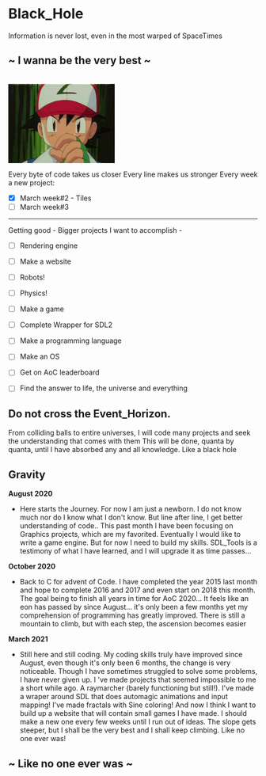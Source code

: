 # Black_Hole
Information is never lost, even in the most warped of SpaceTimes

## ~ I wanna be the very best ~

<br> <img align="center" src="ressources/Itson.gif"/><br>


Every byte of code takes us closer
Every line makes us stronger
Every week a new project:

- [x] March week#2 - Tiles
- [ ] March week#3

--------------------------------
 Getting good - Bigger projects I want to accomplish -
 
 - [ ] Rendering engine
 - [ ] Make a website
 - [ ] Robots!
 - [ ] Physics!
 - [ ] Make a game
 - [ ] Complete Wrapper for SDL2
 - [ ] Make a programming language
 - [ ] Make an OS
 - [ ] Get on AoC leaderboard
 - [ ] Find the answer to life, the universe and everything


## Do not cross the Event_Horizon.

From colliding balls to entire universes, I will code many projects and seek the understanding that comes with them
This will be done, quanta by quanta, until I have absorbed any and all knowledge.
Like a black hole

## Gravity

**August 2020**

- Here starts the Journey. For now I am just a newborn. I do not know much nor do I know what I don't know. But line after line, I get better understanding of code..
This past month I have been focusing on Graphics projects, which are my favorited. Eventually I would like to write a game engine. But for now I need to build my skills.
SDL_Tools is a testimony of what I have learned, and I will upgrade it as time passes...

**October 2020**

- Back to C for advent of Code. I have completed the year 2015 last month and hope to complete 2016 and 2017 and even start on 2018 this month. The goal being to finish all years in time for AoC 2020...
It feels like an eon has passed by since August... it's only been a few months yet my comprehension of programming has greatly improved. There is still a mountain to climb, but with each step, the ascension becomes easier


**March 2021**

- Still here and still coding. My coding skills truly have improved since August, even though it's only  been 6 months, the change is very noticeable. Though I have sometimes struggled to solve some problems, I have never given up. I 've made projects that seemed impossible to me a short while ago. A raymarcher (barely functioning but still!). I've made a wraper around SDL that does automagic animations and input mapping! I've made fractals with Sine coloring! And now I think I want to build up a website that will contain small games I have made. I should make a new one every few weeks until I run out of ideas.
The slope gets steeper, but I shall be the very best and I shall keep climbing.
Like no one ever was!

## ~ Like no one ever was ~
